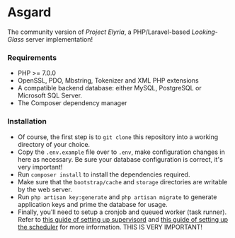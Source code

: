 # Asgard
The community version of *Project Elyria*, a PHP/Laravel-based *Looking-Glass* server implementation!

### Requirements
* PHP >= 7.0.0
* OpenSSL, PDO, Mbstring, Tokenizer and XML PHP extensions
* A compatible backend database: either MySQL, PostgreSQL or Microsoft SQL Server.
* The Composer dependency manager

### Installation
* Of course, the first step is to `git clone` this repository into a working directory of your choice.
* Copy the `.env.example` file over to `.env`, make configuration changes in here as necessary. Be sure your database configuration is correct, it's very important!
* Run `composer install` to install the dependencies required.
* Make sure that the `bootstrap/cache` and `storage` directories are writable by the web server.
* Run `php artisan key:generate` and `php artisan migrate` to generate application keys and prime the database for usage.
* Finally, you'll need to setup a cronjob and queued worker (task runner). Refer to [this guide of setting up supervisord](https://laravel.com/docs/5.1/queues#supervisor-configuration) and [this guide of setting up the scheduler](https://laravel.com/docs/5.5/scheduling#introduction) for more information. THIS IS VERY IMPORTANT!
